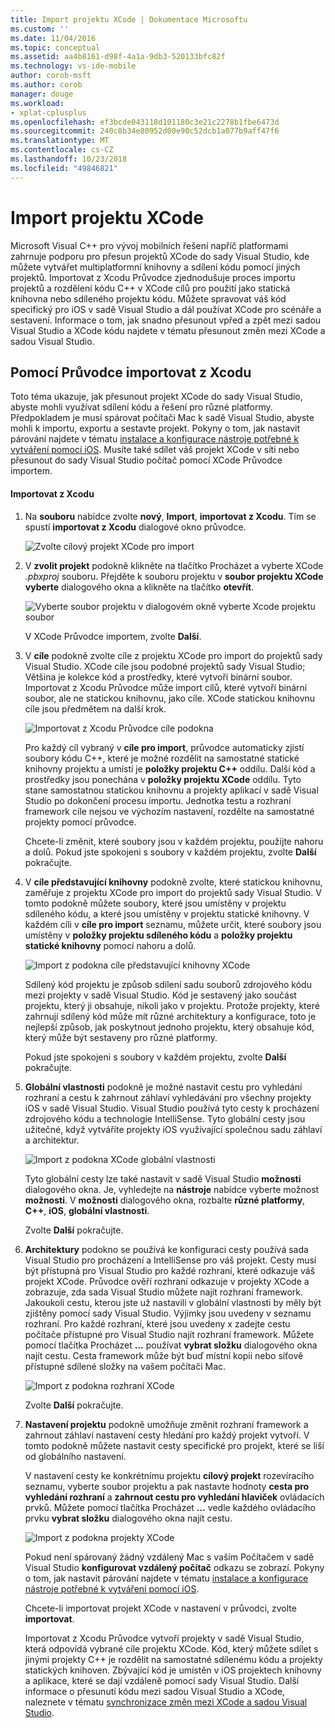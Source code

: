 ```yaml
---
title: Import projektu XCode | Dokumentace Microsoftu
ms.custom: ''
ms.date: 11/04/2016
ms.topic: conceptual
ms.assetid: aa4b8161-d98f-4a1a-9db3-520133bfc82f
ms.technology: vs-ide-mobile
author: corob-msft
ms.author: corob
manager: douge
ms.workload:
- xplat-cplusplus
ms.openlocfilehash: ef3bcde043118d101180c3e21c2278b1fbe6473d
ms.sourcegitcommit: 240c8b34e80952d00e90c52dcb1a077b9aff47f6
ms.translationtype: MT
ms.contentlocale: cs-CZ
ms.lasthandoff: 10/23/2018
ms.locfileid: "49846821"
---
```

# <a name="import-an-xcode-project"></a>Import projektu XCode
Microsoft Visual C++ pro vývoj mobilních řešení napříč platformami zahrnuje podporu pro přesun projektů XCode do sady Visual Studio, kde můžete vytvářet multiplatformní knihovny a sdílení kódu pomocí jiných projektů. Importovat z Xcodu Průvodce zjednodušuje proces importu projektů a rozdělení kódu C++ v XCode cílů pro použití jako statická knihovna nebo sdíleného projektu kódu. Můžete spravovat váš kód specifický pro iOS v sadě Visual Studio a dál používat XCode pro scénáře a sestavení. Informace o tom, jak snadno přesunout vpřed a zpět mezi sadou Visual Studio a XCode kódu najdete v tématu přesunout změn mezi XCode a sadou Visual Studio.  
  
## <a name="use-the-import-from-xcode-wizard"></a>Pomocí Průvodce importovat z Xcodu  
 Toto téma ukazuje, jak přesunout projekt XCode do sady Visual Studio, abyste mohli využívat sdílení kódu a řešení pro různé platformy. Předpokladem je musí spárovat počítači Mac k sadě Visual Studio, abyste mohli k importu, exportu a sestavte projekt. Pokyny o tom, jak nastavit párování najdete v tématu [instalace a konfigurace nástroje potřebné k vytváření pomocí iOS](../cross-platform/install-and-configure-tools-to-build-using-ios.md). Musíte také sdílet váš projekt XCode v síti nebo přesunout do sady Visual Studio počítač pomocí XCode Průvodce importem.  
  
#### <a name="import-from-xcode"></a>Importovat z Xcodu  
  
1. Na **souboru** nabídce zvolte **nový**, **Import**, **importovat z Xcodu**. Tím se spustí **importovat z Xcodu** dialogové okno průvodce.  
  
    ![Zvolte cílový projekt XCode pro import](../cross-platform/media/cppmdd_u2_importxcode_choose.PNG "CPPMDD_U2_ImportXCode_Choose")  
  
2. V **zvolit projekt** podokně klikněte na tlačítko Procházet a vyberte XCode *.pbxproj* souboru. Přejděte k souboru projektu v **soubor projektu XCode vyberte** dialogového okna a klikněte na tlačítko **otevřít**.  
  
    ![Vyberte soubor projektu v dialogovém okně vyberte Xcode projektu soubor](../cross-platform/media/cppmdd_u2_importxcode_browse.PNG "CPPMDD_U2_ImportXCode_Browse")  
  
    V XCode Průvodce importem, zvolte **Další**.  
  
3. V **cíle** podokně zvolte cíle z projektu XCode pro import do projektů sady Visual Studio. XCode cíle jsou podobné projektů sady Visual Studio; Většina je kolekce kód a prostředky, které vytvoří binární soubor. Importovat z Xcodu Průvodce může import cílů, které vytvoří binární soubor, ale ne statickou knihovnu, jako cíle. XCode statickou knihovnu cíle jsou předmětem na další krok.  
  
    ![Importovat z Xcodu Průvodce cíle podokna](../cross-platform/media/cppmdd_u2_importxcode_destination.jpg "CPPMDD_U2_ImportXCode_Destination")  
  
    Pro každý cíl vybraný v **cíle pro import**, průvodce automaticky zjistí soubory kódu C++, které je možné rozdělit na samostatné statické knihovny projektu a umístí je **položky projektu C++** oddílu. Další kód a prostředky jsou ponechána v **položky projektu XCode** oddílu. Tyto stane samostatnou statickou knihovnu a projekty aplikací v sadě Visual Studio po dokončení procesu importu. Jednotka testu a rozhraní framework cíle nejsou ve výchozím nastavení, rozdělte na samostatné projekty pomocí průvodce.  
  
    Chcete-li změnit, které soubory jsou v každém projektu, použijte nahoru a dolů. Pokud jste spokojeni s soubory v každém projektu, zvolte **Další** pokračujte.  
  
4. V **cíle představující knihovny** podokně zvolte, které statickou knihovnu, zaměřuje z projektu XCode pro import do projektů sady Visual Studio. V tomto podokně můžete soubory, které jsou umístěny v projektu sdíleného kódu, a které jsou umístěny v projektu statické knihovny. V každém cíli v **cíle pro import** seznamu, můžete určit, které soubory jsou umístěny v **položky projektu sdíleného kódu** a **položky projektu statické knihovny** pomocí nahoru a dolů.  
  
    ![Import z podokna cíle představující knihovny XCode](../cross-platform/media/cppmdd_u2_importxcode_library.jpg "CPPMDD_U2_ImportXCode_Library")  
  
    Sdílený kód projektu je způsob sdílení sadu souborů zdrojového kódu mezi projekty v sadě Visual Studio. Kód je sestavený jako součást projektu, který ji obsahuje, nikoli jako v projektu. Protože projekty, které zahrnují sdílený kód může mít různé architektury a konfigurace, toto je nejlepší způsob, jak poskytnout jednoho projektu, který obsahuje kód, který může být sestaveny pro různé platformy.  
  
    Pokud jste spokojeni s soubory v každém projektu, zvolte **Další** pokračujte.  
  
5. **Globální vlastnosti** podokně je možné nastavit cestu pro vyhledání rozhraní a cestu k zahrnout záhlaví vyhledávání pro všechny projekty iOS v sadě Visual Studio. Visual Studio používá tyto cesty k procházení zdrojového kódu a technologie IntelliSense. Tyto globální cesty jsou užitečné, když vytváříte projekty iOS využívající společnou sadu záhlaví a architektur.  
  
    ![Import z podokna XCode globální vlastnosti](../cross-platform/media/cppmdd_u2_importxcode_global.jpg "CPPMDD_U2_ImportXCode_Global")  
  
    Tyto globální cesty lze také nastavit v sadě Visual Studio **možnosti** dialogového okna. Je, vyhledejte na **nástroje** nabídce vyberte možnost **možnosti**. V **možnosti** dialogového okna, rozbalte **různé platformy**, **C++**, **iOS**, **globální vlastnosti**.  
  
    Zvolte **Další** pokračujte.  
  
6. **Architektury** podokno se používá ke konfiguraci cesty používá sada Visual Studio pro procházení a IntelliSense pro váš projekt. Cesty musí být přístupná pro Visual Studio pro každé rozhraní, které odkazuje váš projekt XCode. Průvodce ověří rozhraní odkazuje v projekty XCode a zobrazuje, zda sada Visual Studio můžete najít rozhraní framework. Jakoukoli cestu, kterou jste už nastavili v globální vlastnosti by měly být zjištěny pomocí sady Visual Studio. Výjimky jsou uvedeny v seznamu rozhraní. Pro každé rozhraní, které jsou uvedeny x zadejte cestu počítače přístupné pro Visual Studio najít rozhraní framework. Můžete pomocí tlačítka Procházet **...**  používat **vybrat složku** dialogového okna najít cestu. Cesta framework může být buď místní kopii nebo síťově přístupné sdílené složky na vašem počítači Mac.  
  
    ![Import z podokna rozhraní XCode](../cross-platform/media/cppmdd_u2_importxcode_frameworks.jpg "CPPMDD_U2_ImportXCode_Frameworks")  
  
    Zvolte **Další** pokračujte.  
  
7. **Nastavení projektu** podokně umožňuje změnit rozhraní framework a zahrnout záhlaví nastavení cesty hledání pro každý projekt vytvoří. V tomto podokně můžete nastavit cesty specifické pro projekt, které se liší od globálního nastavení.  
  
    V nastavení cesty ke konkrétnímu projektu **cílový projekt** rozevíracího seznamu, vyberte soubor projektu a pak nastavte hodnoty **cesta pro vyhledání rozhraní** a **zahrnout cestu pro vyhledání hlaviček** ovládacích prvků. Můžete pomocí tlačítka Procházet **...**  vedle každého ovládacího prvku **vybrat složku** dialogového okna najít cestu.  
  
    ![Import z podokna projekty XCode](../cross-platform/media/cppmdd_u2_importxcode_projects.jpg "CPPMDD_U2_ImportXCode_Projects")  
  
    Pokud není spárovaný žádný vzdálený Mac s vaším Počítačem v sadě Visual Studio **konfigurovat vzdálený počítač** odkazu se zobrazí. Pokyny o tom, jak nastavit párování najdete v tématu [instalace a konfigurace nástroje potřebné k vytváření pomocí iOS](../cross-platform/install-and-configure-tools-to-build-using-ios.md).  
  
    Chcete-li importovat projekt XCode v nastavení v průvodci, zvolte **importovat**.  
  
   Importovat z Xcodu Průvodce vytvoří projekty v sadě Visual Studio, která odpovídá vybrané cíle projektu XCode. Kód, který můžete sdílet s jinými projekty C++ je rozdělit na samostatné sdílenému kódu a projekty statických knihoven. Zbývající kód je umístěn v iOS projektech knihovny a aplikace, které se dají vzdáleně pomocí sady Visual Studio. Další informace o přesunutí kódu mezi sadou Visual Studio a XCode, naleznete v tématu [synchronizace změn mezi XCode a sadou Visual Studio](../cross-platform/sync-changes-between-xcode-and-visual-studio.md).